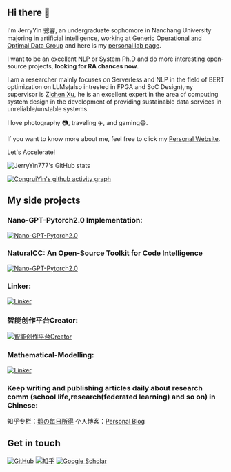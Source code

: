 ## Hi there 👋

  I'm JerryYin 骢睿, an undergraduate sophomore in Nanchang University majoring in artificial intelligence, working at [Generic Operational and Optimal Data Group](https://good.ncu.edu.cn/index.html) and here is my [personal lab page](https://good.ncu.edu.cn/~YinCR/).
  
  I want to be an excellent NLP or System Ph.D and do more interesting open-source projects, **looking for RA chances now**.
  
  I am a researcher mainly focuses on Serverless and NLP in the field of BERT optimization on LLMs(also intrested in FPGA and SoC Design),my supervisor is [Zichen Xu](https://good.ncu.edu.cn/Pages/Professor.html), he is an excellent expert in the area of computing system design in the development of providing sustainable data services in unreliable/unstable systems.
  

I love photography 📷, traveling ✈️, and gaming😄.  

If you want to know more about me, feel free to click my [Personal Website](https://www.creallatie.icu/).

Let's Accelerate!

![JerryYin777's GitHub stats](https://github-readme-stats.vercel.app/api?username=JerryYin777&show_icons=true&theme=dracula)

[![CongruiYin's github activity graph](https://github-readme-activity-graph.cyclic.app/graph?username=JerryYin777&theme=dracula)](https://github.com/ashutosh00710/github-readme-activity-graph)

## My side projects

### Nano-GPT-Pytorch2.0 Implementation:

[![Nano-GPT-Pytorch2.0](https://github-readme-stats.vercel.app/api/pin?username=JerryYin777&repo=NanoGPT-Pytorch2.0-Implementation&theme=radical)](https://github.com/JerryYin777/NanoGPT-Pytorch2.0-Implementation)

### NaturalCC: An Open-Source Toolkit for Code Intelligence

[![Nano-GPT-Pytorch2.0](https://github-readme-stats.vercel.app/api/pin?username=JerryYin777&repo=naturalcc&theme=radical)](https://github.com/JerryYin777/naturalcc)

### Linker:

[![Linker](https://github-readme-stats.vercel.app/api/pin?username=JerryYin777&repo=Linker&theme=radical)](https://github.com/JerryYin777/Linker)

### 智能创作平台Creator:

[![智能创作平台Creator](https://github-readme-stats.vercel.app/api/pin?username=JerryYin777&repo=SoftwareCup_A9_2022&theme=radical)](https://github.com/JerryYin777/SoftwareCup_A9_2022)


### Mathematical-Modelling:

[![Linker](https://github-readme-stats.vercel.app/api/pin?username=JerryYin777&repo=Mathematical-Modelling&theme=radical)](https://github.com/JerryYin777/Mathematical-Modelling)

### Keep writing and publishing articles daily about research comm (school life,research(federated learning) and so on) in Chinese:

知乎专栏：[鹅の每日所得](https://www.zhihu.com/column/c_1531067260675940352)
个人博客：[Personal Blog](www.creallatie.icu/)


## Get in touch

[![GitHub](https://img.shields.io/badge/GitHub-grey?logo=github)](https://github.com/JerryYin777)
[![知乎](https://img.shields.io/badge/知乎-white?logo=zhihu)](https://www.zhihu.com/people/ycr222)
[![Google Scholar](https://img.shields.io/badge/Google%20Scholar-%20-lightgrey)](https://scholar.google.com/citations?hl=en&user=7gsdLw4AAAAJ)


